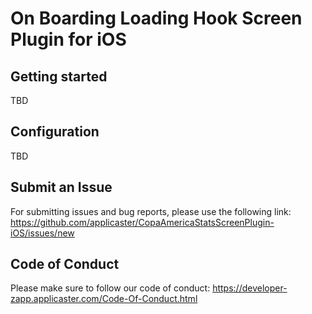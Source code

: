 # On Boarding Loading Hook Screen Plugin for iOS

## Getting started

TBD

## Configuration

TBD

## Submit an Issue

For submitting issues and bug reports, please use the following link:
https://github.com/applicaster/CopaAmericaStatsScreenPlugin-iOS/issues/new

## Code of Conduct

Please make sure to follow our code of conduct:
https://developer-zapp.applicaster.com/Code-Of-Conduct.html
